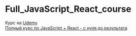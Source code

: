 # Full_JavaScript_React_course

Курс на [Udemy](https://www.udemy.com/)  
[Полный курс по JavaScript + React - с нуля до результата](https://www.udemy.com/course/javascript_full/learn/lecture/)  

